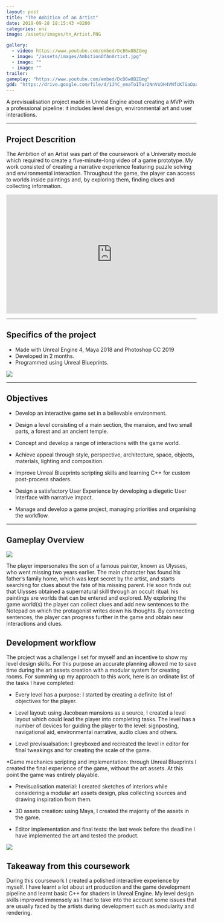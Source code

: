 ```yaml
---
layout: post
title: "The Ambition of an Artist"
date: 2019-09-28 18:15:43 +0200
categories: uni
image: /assets/images/tn_Artist.PNG

gallery:
  - video: https://www.youtube.com/embed/DcB6w8BZGmg
  - image: "/assets/images/AmbitionOfAnArtist.jpg"
  - image: ""
  - image: ""
trailer:
gameplay: "https://www.youtube.com/embed/DcB6w8BZGmg"
gdd: "https://drive.google.com/file/d/1JhC_emaToITar2NnVxOH4VNfcK7GaOax/view"
---
```


A previsualisation project made in Unreal Engine about creating a MVP with a professional pipeline: it includes level design, environmental art and user interactions.

---

## Project Descrition

The Ambition of an Artist was part of the coursework of a University module which required to create a five-minute-long video of a game prototype. My work consisted of  creating a narrative experience featuring puzzle solving and environmental interaction. Throughout the game, the player can access to worlds inside paintings and, by exploring them, finding clues and collecting information.

<iframe width="560" height="315" src="https://www.youtube.com/embed/DcB6w8BZGmg" frameborder="0" allow="accelerometer; autoplay; clipboard-write; encrypted-media; gyroscope; picture-in-picture" allowfullscreen></iframe>

---

## Specifics of the project

- Made with Unreal Engine 4, Maya 2018 and Photoshop CC 2019
- Developed in 2 months.
- Programmed using Unreal Blueprints.

![]({{site.baseurl}}/assets/images/AmbitionOfAnArtist3.jpg)

---

## Objectives

* Develop an interactive game set in a believable environment.

* Design a level consisting of a main section, the mansion, and two small parts, a forest and an ancient temple.

* Concept and develop a range of interactions with the game world.

* Achieve appeal through style, perspective, architecture, space, objects, materials, lighting and composition.

* Improve Unreal Blueprints scripting skills and learning C++ for custom post-process shaders.

* Design a satisfactory User Experience by developing a diegetic User Interface with narrative impact.

* Manage and develop a game project, managing priorities and organising the workflow.

---

## Gameplay Overview

![]({{site.baseurl}}\assets\images\AmbitionSmallScreen.PNG)

The player impersonates the son of a famous painter, known as Ulysses, who went missing two years earlier. The main character has found his father’s family home, which was kept secret by the artist, and starts searching for clues about the fate of his missing parent. He soon finds out that Ulysses obtained a supernatural skill through an occult ritual: his paintings are worlds that can be entered and explored. My exploring the game world(s) the player can collect clues and add new sentences to the Notepad on which the protagonist writes down his thoughts. By connecting sentences, the player can progress further in the game and obtain new interactions and clues.

## Development workflow

The project was a challenge I set for myself and an incentive to show my level design skills. For this purpose an accurate planning allowed me to save time during the art assets creation with a modular system for creating rooms. For summing up my approach to this work, here is an ordinate list of the tasks I have completed:

* Every level has a purpose: I started by creating a definite list of objectives for the player.

* Level layout: using Jacobean mansions as a source, I created a level layout which could lead the player into completing tasks. The level has a number of devices for guiding the player to the level: signposting, navigational aid, environmental narrative, audio clues and others.

* Level previsualsation: I greyboxed and recreated the level in editor for final tweakings and for creating the scale of the game.

*Game mechanics scripting and implementation: through Unreal Blueprints I created the final experience of the game, without the art assets. At this point the game was entirely playable.

* Previsualisation material: I created sketches of interiors while considering a modular art assets design, plus collecting sources and drawing inspiration from them.

* 3D assets creation: using Maya, I created the majority of the assets in the game.

* Editor implementation and final tests: the last week before the deadline I have implemented the art and tested the product.

![]({{site.baseurl}}/assets/images/AmbitionOfAnArtist2.jpg)



## Takeaway from this coursework

During this coursework I created a polished interactive experience by myself. I have learnt a lot about art production and the game development pipeline and learnt basic C++ for shaders in Unreal Engine. My level design skills improved immensely as I had to take into the account some issues that are usually faced by the artists during development such as modularity and rendering.

